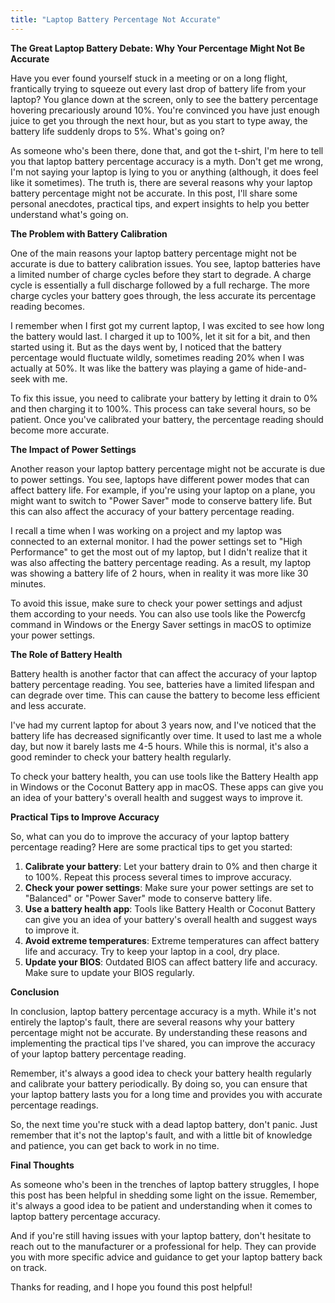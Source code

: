 ```yaml
---
title: "Laptop Battery Percentage Not Accurate"
---
```


**The Great Laptop Battery Debate: Why Your Percentage Might Not Be Accurate**

Have you ever found yourself stuck in a meeting or on a long flight, frantically trying to squeeze out every last drop of battery life from your laptop? You glance down at the screen, only to see the battery percentage hovering precariously around 10%. You're convinced you have just enough juice to get you through the next hour, but as you start to type away, the battery life suddenly drops to 5%. What's going on?

As someone who's been there, done that, and got the t-shirt, I'm here to tell you that laptop battery percentage accuracy is a myth. Don't get me wrong, I'm not saying your laptop is lying to you or anything (although, it does feel like it sometimes). The truth is, there are several reasons why your laptop battery percentage might not be accurate. In this post, I'll share some personal anecdotes, practical tips, and expert insights to help you better understand what's going on.

**The Problem with Battery Calibration**

One of the main reasons your laptop battery percentage might not be accurate is due to battery calibration issues. You see, laptop batteries have a limited number of charge cycles before they start to degrade. A charge cycle is essentially a full discharge followed by a full recharge. The more charge cycles your battery goes through, the less accurate its percentage reading becomes.

I remember when I first got my current laptop, I was excited to see how long the battery would last. I charged it up to 100%, let it sit for a bit, and then started using it. But as the days went by, I noticed that the battery percentage would fluctuate wildly, sometimes reading 20% when I was actually at 50%. It was like the battery was playing a game of hide-and-seek with me.

To fix this issue, you need to calibrate your battery by letting it drain to 0% and then charging it to 100%. This process can take several hours, so be patient. Once you've calibrated your battery, the percentage reading should become more accurate.

**The Impact of Power Settings**

Another reason your laptop battery percentage might not be accurate is due to power settings. You see, laptops have different power modes that can affect battery life. For example, if you're using your laptop on a plane, you might want to switch to "Power Saver" mode to conserve battery life. But this can also affect the accuracy of your battery percentage reading.

I recall a time when I was working on a project and my laptop was connected to an external monitor. I had the power settings set to "High Performance" to get the most out of my laptop, but I didn't realize that it was also affecting the battery percentage reading. As a result, my laptop was showing a battery life of 2 hours, when in reality it was more like 30 minutes.

To avoid this issue, make sure to check your power settings and adjust them according to your needs. You can also use tools like the Powercfg command in Windows or the Energy Saver settings in macOS to optimize your power settings.

**The Role of Battery Health**

Battery health is another factor that can affect the accuracy of your laptop battery percentage reading. You see, batteries have a limited lifespan and can degrade over time. This can cause the battery to become less efficient and less accurate.

I've had my current laptop for about 3 years now, and I've noticed that the battery life has decreased significantly over time. It used to last me a whole day, but now it barely lasts me 4-5 hours. While this is normal, it's also a good reminder to check your battery health regularly.

To check your battery health, you can use tools like the Battery Health app in Windows or the Coconut Battery app in macOS. These apps can give you an idea of your battery's overall health and suggest ways to improve it.

**Practical Tips to Improve Accuracy**

So, what can you do to improve the accuracy of your laptop battery percentage reading? Here are some practical tips to get you started:

1. **Calibrate your battery**: Let your battery drain to 0% and then charge it to 100%. Repeat this process several times to improve accuracy.
2. **Check your power settings**: Make sure your power settings are set to "Balanced" or "Power Saver" mode to conserve battery life.
3. **Use a battery health app**: Tools like Battery Health or Coconut Battery can give you an idea of your battery's overall health and suggest ways to improve it.
4. **Avoid extreme temperatures**: Extreme temperatures can affect battery life and accuracy. Try to keep your laptop in a cool, dry place.
5. **Update your BIOS**: Outdated BIOS can affect battery life and accuracy. Make sure to update your BIOS regularly.

**Conclusion**

In conclusion, laptop battery percentage accuracy is a myth. While it's not entirely the laptop's fault, there are several reasons why your battery percentage might not be accurate. By understanding these reasons and implementing the practical tips I've shared, you can improve the accuracy of your laptop battery percentage reading.

Remember, it's always a good idea to check your battery health regularly and calibrate your battery periodically. By doing so, you can ensure that your laptop battery lasts you for a long time and provides you with accurate percentage readings.

So, the next time you're stuck with a dead laptop battery, don't panic. Just remember that it's not the laptop's fault, and with a little bit of knowledge and patience, you can get back to work in no time.

**Final Thoughts**

As someone who's been in the trenches of laptop battery struggles, I hope this post has been helpful in shedding some light on the issue. Remember, it's always a good idea to be patient and understanding when it comes to laptop battery percentage accuracy.

And if you're still having issues with your laptop battery, don't hesitate to reach out to the manufacturer or a professional for help. They can provide you with more specific advice and guidance to get your laptop battery back on track.

Thanks for reading, and I hope you found this post helpful!